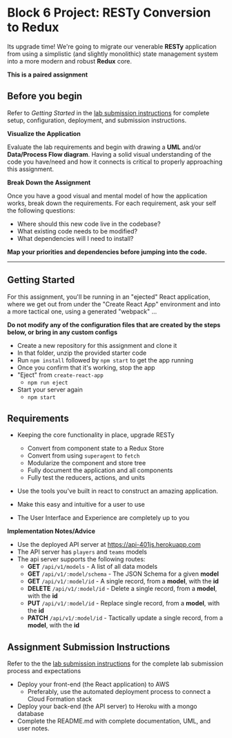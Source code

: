 # Block 6 Project: RESTy Conversion to Redux

Its upgrade time! We're going to migrate our venerable **RESTy** application from using a simplistic (and slightly monolithic) state management system into a more modern and robust **Redux** core.

**This is a paired assignment**


## Before you begin
Refer to *Getting Started*  in the [lab submission instructions](../../../reference/submission-instructions/labs/README.md) for complete setup, configuration, deployment, and submission instructions.

**Visualize the Application**

Evaluate the lab requirements and begin with drawing a **UML** and/or **Data/Process Flow diagram**.  Having a solid visual understanding of the code you have/need and how it connects is critical to properly approaching this assignment.

**Break Down the Assignment**

Once you have a good visual and mental model of how the application works, break down the requirements. For each requirement, ask your self the following questions:

* Where should this new code live in the codebase?
* What existing code needs to be modified?
* What dependencies will I need to install?

**Map your priorities and dependencies before jumping into the code.**

---

## Getting Started

For this assignment, you'll be running in an "ejected" React application, where we get out from under the "Create React App" environment and into a more tactical one, using a generated "webpack" ... 

**Do not modify any of the configuration files that are created by the steps below, or bring in any custom configs**

* Create a new repository for this assignment and clone it
* In that folder, unzip the provided starter code
* Run `npm install` followed by `npm start` to get the app running
* Once you confirm that it's working, stop the app
* "Eject" from `create-react-app`
  * `npm run eject`
* Start your server again
  * `npm start`


## Requirements
* Keeping the core functionality in place, upgrade RESTy
  * Convert from component state to a Redux Store
  * Convert from using `superagent` to `fetch`
  * Modularize the component and store tree
  * Fully document the application and all components
  * Fully test the reducers, actions, and units

* Use the tools you've built in react to construct an amazing application.
* Make this easy and intuitive for a user to use
* The User Interface and Experience are completely up to you


**Implementation Notes/Advice**
* Use the deployed API server at https://api-401js.herokuapp.com
* The API server has `players` and `teams` models
* The api server supports the following routes:
  * **GET** `/api/v1/models` - A list of all data models
  * **GET** `/api/v1/:model/schema` - The JSON Schema for a given **model**
  * **GET** `/api/v1/:model/id` - A single record, from a **model**, with the **id**
  * **DELETE** `/api/v1/:model/id` - Delete a single record, from a **model**, with the **id**
  * **PUT** `/api/v1/:model/id` - Replace single record, from a **model**, with the **id**
  * **PATCH** `/api/v1/:model/id` - Tactically update a single record, from a **model**, with the **id**


## Assignment Submission Instructions
Refer to the the [lab submission instructions](../../../reference/submission-instructions/labs/README.md) for the complete lab submission process and expectations

* Deploy your front-end (the React application) to AWS
  * Preferably, use the automated deployment process to connect a Cloud Formation stack
* Deploy your back-end (the API server) to Heroku with a mongo database
* Complete the README.md with complete documentation, UML, and user notes.
